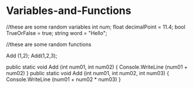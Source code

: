 # Variables-and-Functions

//these are some random variables
int num;
float decimalPoint = 11.4;
bool TrueOrFalse = true;
string word = "Hello";

//these are some random functions

Add (1,2);
Add(1,2,3);

public static void Add (int num01, int num02)
{
    Console.WriteLine (num01 + num02)
}
public static void Add (int num01, int num02, int num03)
{
    Console.WriteLine (num01 + num02 * num03)
}
